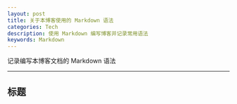 ```yaml
---
layout: post
title: 关于本博客使用的 Markdown 语法 
categories: Tech
description: 使用 Markdown 编写博客并记录常用语法
keywords: Markdown
---
```


记录编写本博客文档的 Markdown 语法
***

## 标题


